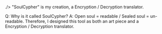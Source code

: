 ./> "SoulCypher" is my creation, a Encryption / Decryption translator.

Q: Why is it called SoulCypher?
A: Open soul = readable / Sealed soul = un-readable.
Therefore, I designed this tool as both an art piece and a Encryption / Decryption translator.

